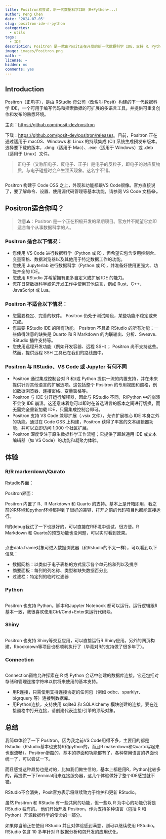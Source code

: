 ```yaml
---
title: Positron初尝试，新一代数据科学IDE（R+Python+...）
author: Peng Chen
date: '2024-07-05'
slug: positron-ide-r-python
categories:
  - utils
tags:
  - IDE
description: Positron 是一款由Posit正在开发的新一代数据科学 IDE，支持 R、Python等语言。
image: images/Positron.png
math: ~
license: ~
hidden: no
comments: yes
---
```


## Introduction

Positron（正电子），是由 RStudio 母公司（改名叫 Posit）构建的下一代数据科学 IDE，一个可用于编写代码和探索数据的可扩展的多语言工具，并提供可重复创作和发布的熟悉环境。

主页：<https://github.com/posit-dev/positron>

下载：<https://github.com/posit-dev/positron/releases>。目前，Positron 正在通过适用于 macOS、Windows 和 Linux 的持续集成 (CI) 系统生成预发布版本。选择要下载的版本，.dmg（适用于 Mac）、.exe（适用于 Windows）或 .deb（适用于 Linux）文件。

> 正电子（又称阳电子、反电子、正子）是电子的反粒子，即电子的对应反物质，与电子碰撞时会产生湮灭现象。这名字不错。

<img src="images/Positron.png" title=""/>

Positron 构建于 Code OSS 之上，外观和功能都跟VS Code很像。官方直接说了，要了解命令、设置、使用源代码管理等基本功能，请参阅 VS Code 文档😂。


## Positron适合你吗？

> 注意⚠️：Positron 是一个正在积极开发的早期项目。官方并不期望它立即适合每个从事数据科学的人。

### Positron 适合以下情况：

- 您使用 VS Code 进行数据科学（Python 或 R），但希望它包含专用控制台、变量窗格、数据浏览器以及其他用于特定数据工作的功能。
- 您使用 Jupyterlab 进行数据科学（Python 或 R），并准备好使用更强大、功能齐全的 IDE。
- 您使用 RStudio 并希望拥有更多自定义或扩展 IDE 的能力。
- 您在日常数据科学或包开发工作中使用其他语言，例如 Rust、C++、JavaScript 或 Lua。

### Positron 不适合以下情况：

- 您需要稳定、完善的软件。 Positron 仍处于测试阶段，某些功能不稳定或未完成。
- 您需要 RStudio IDE 的所有功能。 Positron 不具备 RStudio 的所有功能；一些值得注意的缺失是 Quarto 和 R Markdown 的内联输出、分析、Sweave、RStudio 插件支持等。
- 您使用远程开发功能（例如开发容器、远程 SSH）； Positron 尚不支持这些。然而，提供远程 SSH 工具已在我们的路线图中。

### Positron 与 RStudio、VS Code 或 Jupyter 有何不同

- Positron 通过集成控制台对 R 和/或 Python 提供一流的内置支持，并在未来提供针对其他语言的扩展选项。这包括整个 Positron 的专用视图和窗格，例如数据浏览器、连接窗格、变量窗格等。
- Positron 与 IDE 分开运行解释器，因此与 RStudio 不同，R/Python 中的崩溃不会使 IDE 崩溃。这还意味着您可以即时在首选语言的版本之间进行切换，而无需完全重新加载 IDE，只需集成控制台即可。
- Positron 支持 VS Code 兼容扩展（.vsix 文件），允许扩展核心 IDE 本身之外的功能。通过在 Code OSS 上构建，Positron 获得了丰富的文本编辑器功能，并可以立即访问 1,000 个社区扩展。
- Positron 深度专注于原生数据科学工作流程；它提供了超越通用 IDE 或文本编辑器（如 VS Code）的功能和凝聚力体验。

## 体验

### R/R markerdown/Qurato

Rstudio界面：
<img src="https://asa-blog.netlify.app//R_tips_for_advanced_use_byAsa/images/Rstudio.png" title=""/>

Positron界面：
<img src="images/overview.png" title=""/>

Positron 内置了 R、R Markdown 和 Quarto 的支持。基本上是开箱即用，我之前的R环境和python环境都得到了很好的兼容，打开之前的代码项目也都能直接运行。

R的debug我试了一下也挺好的，可以直接在R环境中调试，很方便。R Markdown 和 Quarto的预览功能也没问题，可以实时看到效果。

<img src="images/df.png" title=""/>

点击data.frame对象可进入数据浏览器（和Rstudio的不太一样），可以看到以下信息：
- 数据网格：以类似于电子表格的方式显示各个单元格和列以及排序
- 摘要面板：每列的列名称、类型和缺失数据百分比
- 过滤栏：特定列的临时过滤器

### Python

<img src="images/python.png" title=""/>

Positron 也支持 Python，脚本和Jupyter Notebook 都可以运行。运行逻辑跟R基本一致，我很喜欢使用Ctrl/Cmd+Enter来运行代码块。


### Shiny

<img src="images/shiny.png" title=""/>

Positron 也支持 Shiny等交互应用，可以直接运行R Shiny应用。另外的网页构建，Rbookdown等项目也都顺利执行了（毕竟对R的支持做了很多年了）。

### Connection

<img src="images/connections-pane.png" title=""/>

Connection窗格允许探索在 R 或 Python 会话中创建的数据库连接。它还包括对存储和管理连接字符串以供将来使用的基本支持。

- 用R连接，只需使用支持连接协定的任何包（例如 odbc、sparklyr、bigrquery 等）连接到数据库。
- 用Python连接，支持使用 sqlite3 和 SQLAlchemy 模块创建的连接。要在连接窗格中打开连接，请创建代表连接/引擎的顶级对象。

## 总结

我简单体验了一下 Positron，因为我之前VS Code用得不多，主要用的都是Rstudio（Rstudio基本也支持R和python的，而且R makerdown和Quarto写起来也很流畅）。Positron挺酷的，基本的界面和功能都有了，各种常用语言的界面也统一了，可以尝试一下。

而且感觉这种趋势也是对的，比如我们做生信的，基本上都是用R，Python比较多的，再提供一下Terminal用来连接服务器，这几个体验做好了整个IDE感觉就不错。

RStudio不会消失，Posit官方表示将继续致力于维护和更新 RStudio。

虽然 Positron 和 RStudio 有一些共同的功能，但一些以 R 为中心的功能仍将是 RStudio 独有的。
他们开始开发 Positron，作为支持多种语言（包括 R 和 Python）开源数据科学的使命的一部分。

如果你当前正在使用 RStudio 并且对体验感到满意，则可以继续使用 RStudio。 RStudio 包含 10 多年针对 R 数据分析和包开发的应用优化。 

